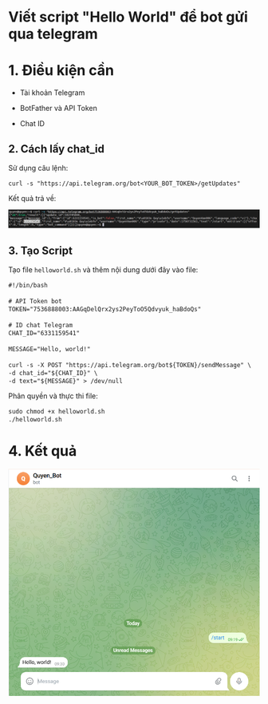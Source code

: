 # Viết script "Hello World" để bot gửi qua telegram

# 1. Điều kiện cần

- Tài khoản Telegram

- BotFather và API Token

- Chat ID 

## 2. Cách lấy chat_id

Sử dụng câu lệnh:

    curl -s "https://api.telegram.org/bot<YOUR_BOT_TOKEN>/getUpdates"

Kết quả trả về:

![ảnh 8](/QuyenNV/11.TelegramBot/images/anh8.png)

## 3. Tạo Script

Tạo file `helloworld.sh` và thêm nội dung dưới đây vào file:

    #!/bin/bash

    # API Token bot
    TOKEN="7536888003:AAGqDelQrx2ys2PeyToO5Qdvyuk_haBdoQs"

    # ID chat Telegram
    CHAT_ID="6331159541"

    MESSAGE="Hello, world!"

    curl -s -X POST "https://api.telegram.org/bot${TOKEN}/sendMessage" \
    -d chat_id="${CHAT_ID}" \
    -d text="${MESSAGE}" > /dev/null

Phân quyền và thực thi file:

    sudo chmod +x helloworld.sh
    ./helloworld.sh

# 4. Kết quả

![ảnh 9](/QuyenNV/11.TelegramBot/images/anh9.png)



